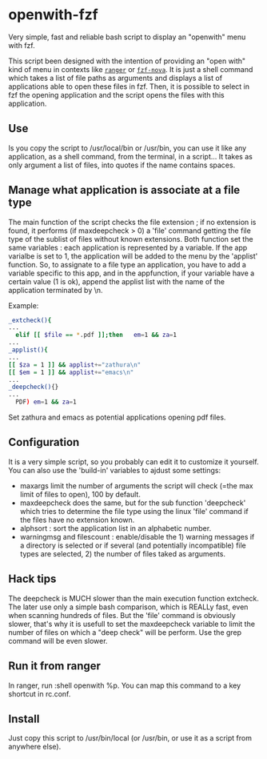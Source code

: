 # openwith-fzf
Very simple, fast and reliable bash script to display an "openwith" menu with fzf.

This script been designed with the intention of providing an "open with" kind of menu in contexts like [`ranger`](https://github.com/ranger/ranger) or [`fzf-nova`](https://github.com/gotbletu/shownotes/tree/master/fzf_nova). It is just a shell command which takes a list of file paths as arguments and displays a list of applications able to open these files in fzf. Then, it is possible to select in fzf the opening application and the script opens the files with this application.

## Use

Is you copy the script to /usr/local/bin or /usr/bin, you can use it like any application, as a shell command, from the terminal, in a script...
It takes as only argument a list of files, into quotes if the name contains spaces.

## Manage what application is associate at a file type

The main function of the script checks the file extension ; if no extension is found, it performs (if maxdeepcheck > 0) a 'file' command getting the file type of the sublist of files without known extensions. Both function set the same variables : each application is represented by a variable. If the app varialbe is set to 1, the application will be added to the menu by the 'applist' function. So, to assignate to a file type an application, you have to add a variable specific to this app, and in the appfunction, if your variable have a certain value (1 is ok), append the applist list with the name of the application terminated by \n.

Example:
```bash
_extcheck(){
...
  elif [[ $file == *.pdf ]];then   em=1 && za=1
...
_applist(){
...
[[ $za = 1 ]] && applist+="zathura\n"
[[ $em = 1 ]] && applist+="emacs\n"
...
_deepcheck(){}
...
  PDF) em=1 && za=1
```
Set zathura and emacs as potential applications opening pdf files.

## Configuration

It is a very simple script, so you probably can edit it to customize it yourself. You can also use the 'build-in' variables to ajdust some settings:
- maxargs limit the number of arguments the script will check (=the max limit of files to open), 100 by default.
- maxdeepcheck does the same, but for the sub function 'deepcheck' which tries to determine the file type using the linux 'file' command if the files have no extension known.
- alphsort : sort the application list in an alphabetic number.
- warningmsg and filescount : enable/disable the 1) warning messages if a directory is selected or if several (and potentially incompatible) file types are selected, 2) the number of files taked as arguments.

## Hack tips

The deepcheck is MUCH slower than the main execution function extcheck. The later use only a simple bash comparison, which is REALLy fast, even when scanning hundreds of files. But the 'file' command is obviously slower, that's why it is usefull to set the maxdeepcheck variable to limit the number of files on which a "deep check" will be perform. Use the grep command will be even slower.

## Run it from ranger

In ranger, run :shell openwith %p. You can map this command to a key shortcut in rc.conf.

## Install

Just copy this script to /usr/bin/local (or /usr/bin, or use it as a script from anywhere else).
